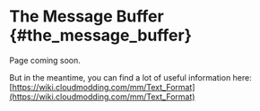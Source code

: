 # The Message Buffer {#the_message_buffer}

Page coming soon.

But in the meantime, you can find a lot of useful information here: [https://wiki.cloudmodding.com/mm/Text_Format](https://wiki.cloudmodding.com/mm/Text_Format)
